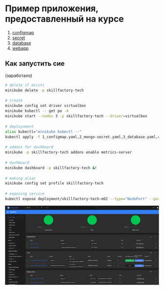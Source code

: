 # Пример приложения, предоставленный на курсе

1. [configmap](1_configmap.yaml)
2. [secret](2_mongo-secret.yaml)
3. [database](3_database.yaml)
4. [webapp](4_webapp.yaml)

## Как запустить сие

(заработало)

```bash
# delete if exists
minikube delete -p skillfactory-tech

# create
minikube config set driver virtualbox
minikube kubectl -- get po -A
minikube start --nodes 3 -p skillfactory-tech --driver=virtualbox

# deploynment
alias kubectl="minikube kubectl --"
kubectl apply -f 1_configmap.yaml,2_mongo-secret.yaml,3_database.yaml,4_webapp.yaml

# addons for dashboard
minikube -p skillfactory-tech addons enable metrics-server

# dashboard
minikube dashboard -p skillfactory-tech &!

# making alias
minikube config set profile skillfactory-tech

# exposing service
kubectl expose deployment/skillfactory-tech-m02 --type="NodePort" --port 8080 --cluster skillfactory-tech
```

![](./dashboard.png)
